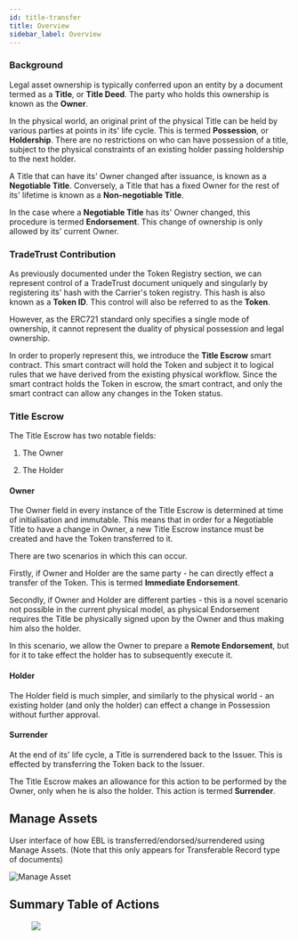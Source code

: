 ```yaml
---
id: title-transfer
title: Overview
sidebar_label: Overview
---
```


### Background

Legal asset ownership is typically conferred upon an entity by a document termed as a **Title**, or **Title Deed**. The party who holds this ownership is known as the **Owner**.

In the physical world, an original print of the physical Title can be held by various parties at points in its' life cycle. This is termed **Possession**, or **Holdership**. There are no restrictions on who can have possession of a title, subject to the physical constraints of an existing holder passing holdership to the next holder.

A Title that can have its' Owner changed after issuance, is known as a **Negotiable Title**. Conversely, a Title that has a fixed Owner for the rest of its' lifetime is known as a **Non-negotiable Title**.

In the case where a **Negotiable Title** has its' Owner changed, this procedure is termed **Endorsement**. This change of ownership is only allowed by its' current Owner.

### TradeTrust Contribution

As previously documented under the Token Registry section, we can represent control of a TradeTrust document uniquely and singularly by registering its' hash with the Carrier's token registry. This hash is also known as a **Token ID**. This control will also be referred to as the **Token**.

However, as the ERC721 standard only specifies a single mode of ownership, it cannot represent the duality of physical possession and legal ownership.

In order to properly represent this, we introduce the **Title Escrow** smart contract. This smart contract will hold the Token and subject it to logical rules that we have derived from the existing physical workflow. Since the smart contract holds the Token in escrow, the smart contract, and only the smart contract can allow any changes in the Token status.

### Title Escrow

The Title Escrow has two notable fields:

1. The Owner

2. The Holder

#### Owner

The Owner field in every instance of the Title Escrow is determined at time of initialisation and immutable. This means that in order for a Negotiable Title to have a change in Owner, a new Title Escrow instance must be created and have the Token transferred to it.

There are two scenarios in which this can occur.

Firstly, if Owner and Holder are the same party - he can directly effect a transfer of the Token. This is termed **Immediate Endorsement**.

Secondly, if Owner and Holder are different parties - this is a novel scenario not possible in the current physical model, as physical Endorsement requires the Title be physically signed upon by the Owner and thus making him also the holder.

In this scenario, we allow the Owner to prepare a **Remote Endorsement**, but for it to take effect the holder has to subsequently execute it.

#### Holder

The Holder field is much simpler, and similarly to the physical world - an existing holder (and only the holder) can effect a change in Possession without further approval.

#### Surrender

At the end of its' life cycle, a Title is surrendered back to the Issuer. This is effected by transferring the Token back to the Issuer.

The Title Escrow makes an allowance for this action to be performed by the Owner, only when he is also the holder. This action is termed **Surrender**.

## Manage Assets

User interface of how EBL is transferred/endorsed/surrendered using Manage Assets. (Note that this only appears for Transferable Record type of documents)

![Manage Asset](/docs/overview/title-transfer/manage-asset.png)

## Summary Table of Actions

<p align="center" width="100%">
  <figure>
      <img src='/docs/overview/title-transfer/title-escrow-summary.png' />
  </figure>
</p>
